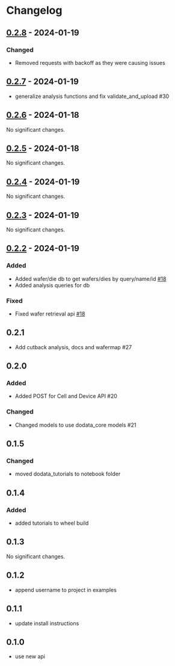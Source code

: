 # Changelog

<!-- towncrier release notes start -->

## [0.2.8](https://github.com/doplaydo/DoData_SDK/releases/v0.2.8) - 2024-01-19


### Changed

- Removed requests with backoff as they were causing issues 

## [0.2.7](https://github.com/doplaydo/DoData_SDK/releases/v0.2.7) - 2024-01-19

- generalize analysis functions and fix validate_and_upload #30

## [0.2.6](https://github.com/doplaydo/DoData_SDK/releases/v0.2.6) - 2024-01-18

No significant changes.


## [0.2.5](https://github.com/doplaydo/DoData_SDK/releases/v0.2.5) - 2024-01-18

No significant changes.


## [0.2.4](https://github.com/doplaydo/DoData_SDK/releases/v0.2.4) - 2024-01-19

No significant changes.


## [0.2.3](https://github.com/doplaydo/DoData_SDK/releases/v0.2.3) - 2024-01-19

No significant changes.


## [0.2.2](https://github.com/doplaydo/DoData_SDK/releases/v0.2.2) - 2024-01-19


### Added

- Added wafer/die db to get wafers/dies by query/name/id [#18](https://github.com/doplaydo/DoData_SDK/issues/18)
- Added analysis queries for db 


### Fixed

- Fixed wafer retrieval api [#18](https://github.com/doplaydo/DoData_SDK/issues/18)

## 0.2.1

- Add cutback analysis, docs and wafermap #27

## 0.2.0

### Added

- Added POST for Cell and Device API #20


### Changed

- Changed models to use dodata_core models #21


## 0.1.5


### Changed

- moved dodata_tutorials to notebook folder 

## 0.1.4


### Added

- added tutorials to wheel build 

## 0.1.3

No significant changes.


## 0.1.2

- append username to project in examples

## 0.1.1

- update install instructions


## 0.1.0

- use new api
